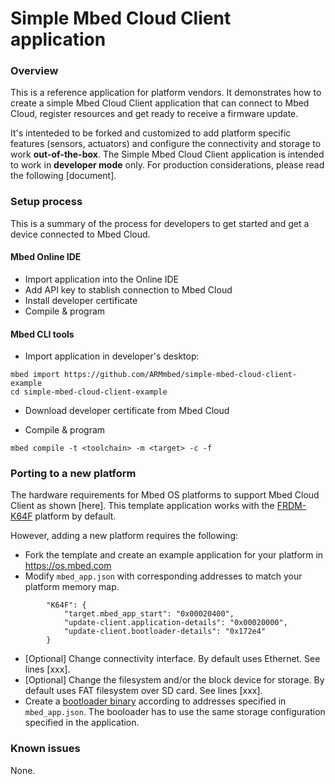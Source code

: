 # Simple Mbed Cloud Client application

### Overview

This is a reference application for platform vendors. It demonstrates how to create a simple Mbed Cloud Client application that can connect to Mbed Cloud, register resources and get ready to receive a firmware update.

It's intenteded to be forked and customized to add platform specific features (sensors, actuators) and configure the connectivity and storage to work **out-of-the-box**.
The Simple Mbed Cloud Client application is intended to work in **developer mode** only. For production considerations, please read the following [document].

### Setup process

This is a summary of the process for developers to get started and get a device connected to Mbed Cloud.

#### Mbed Online IDE

- Import application into the Online IDE
- Add API key to stablish connection to Mbed Cloud
- Install developer certificate
- Compile & program

#### Mbed CLI tools

- Import application in developer's desktop:

```
mbed import https://github.com/ARMmbed/simple-mbed-cloud-client-example
cd simple-mbed-cloud-client-example
```
- Download developer certificate from Mbed Cloud

- Compile & program

```
mbed compile -t <toolchain> -m <target> -c -f
```

### Porting to a new platform

The hardware requirements for Mbed OS platforms to support Mbed Cloud Client as shown [here].
This template application works with the [FRDM-K64F](https://os.mbed.com/platforms/FRDM-K64F/) platform by default.

However, adding a new platform requires the following:

- Fork the template and create an example application for your platform in https://os.mbed.com
- Modify `mbed_app.json` with corresponding addresses to match your platform memory map.

```
        "K64F": {
            "target.mbed_app_start": "0x00020400",
            "update-client.application-details": "0x00020000",
            "update-client.bootloader-details": "0x172e4"
        }
```
- [Optional] Change connectivity interface. By default uses Ethernet. See lines [xxx].
- [Optional] Change the filesystem and/or the block device for storage. By default uses FAT filesystem over SD card. See lines [xxx].
- Create a [bootloader binary](TBD) according to addresses specified in `mbed_app.json`. The booloader has to use the same storage configuration specified in the application.

### Known issues

None.

